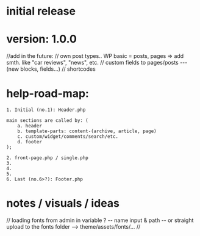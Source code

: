 # initial release
# version: 1.0.0

//add in the future:
// own post types.. WP basic = posts, pages => add smth. like "car reviews", "news", etc.
// custom fields to pages/posts --- (new blocks, fields...)
// shortcodes


# help-road-map:
    1. Initial (no.1): Header.php
    
    main sections are called by: (
        a. header
        b. template-parts: content-(archive, article, page)
        c. custom/widget/comments/search/etc.
        d. footer
    );
    
    2. front-page.php / single.php
    3.
    4.
    5.
    6. Last (no.6>?): Footer.php

# notes / visuals / ideas
// loading fonts from admin in variable ? -- name input & path -- or straight upload to the fonts folder --> theme/assets/fonts/...
//

